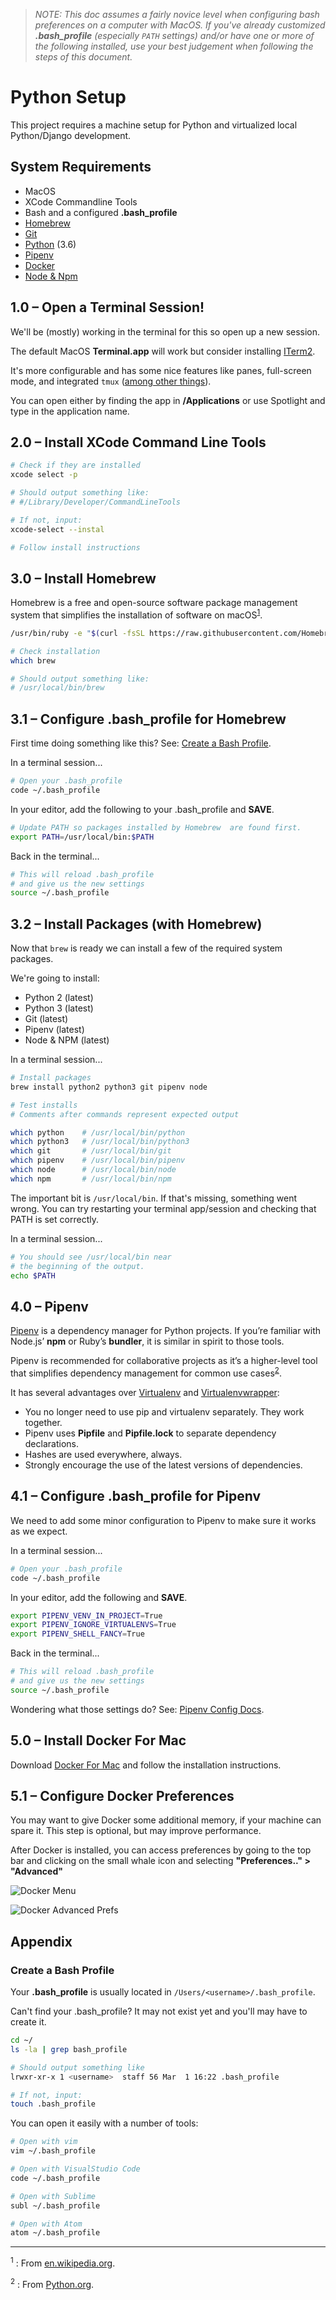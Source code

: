 [Docker for Mac]: https://docs.docker.com/docker-for-mac/install/  "Download Docker for Mac"
[Docker]: https://docs.docker.com/docker-for-mac/install/  "Download Docker for Mac"
[Node & Npm]: https://nodejs.org/en/download/ "Intsall Node"
[Homebrew]: http://brew.sh/ "Homebrew Homepage"
[Virtualenv]: https://virtualenv.pypa.io/en/stable/ "Virtualenv Docs"
[Virtualenvwrapper]: https://virtualenvwrapper.readthedocs.io/ "Virtualenvwrapper Docs"
[Pipenv]: https://docs.pipenv.org/ "Pipenv Docs"
[Git]: https://example.com "Git Homepage"
[Python]: https://example.com "Python Homepage"
[Iterm2]: https://iterm2.com/downloads.html "Iterm2 Downloads"


> _NOTE: This doc assumes a fairly novice level when configuring bash preferences on a computer with MacOS. If you've already customized __.bash_profile__ (especially `PATH` settings) and/or have one or more of the following installed, use your best judgement when following the steps of this document._

# Python Setup

This project requires a machine setup for Python and virtualized local Python/Django development.

## System Requirements

- MacOS
- XCode Commandline Tools
- Bash and a configured __.bash_profile__
- [Homebrew]
- [Git]
- [Python] (3.6)
- [Pipenv]
- [Docker]
- [Node & Npm]

## 1.0 – Open a Terminal Session!

We'll be (mostly) working in the terminal for this so open up a new session.

The default MacOS __Terminal.app__ will work but consider installing [ITerm2].

It's more configurable and has some nice features like panes, full-screen mode, and integrated `tmux` ([among other things](https://iterm2.com/features.html)).

You can open either by finding the app in __/Applications__ or use Spotlight and type in the application name.

## 2.0 – Install XCode Command Line Tools

```bash
# Check if they are installed
xcode select -p

# Should output something like:
# #/Library/Developer/CommandLineTools

# If not, input:
xcode-select --instal

# Follow install instructions
```

## 3.0 – Install Homebrew

Homebrew is a free and open-source software package management system that simplifies the installation of software on macOS<sup>[1](#footnote-1)</sup>.

```bash
/usr/bin/ruby -e "$(curl -fsSL https://raw.githubusercontent.com/Homebrew/install/master/install)"

# Check installation
which brew

# Should output something like:
# /usr/local/bin/brew
```

## 3.1 – Configure .bash_profile for Homebrew

First time doing something like this? See: [Create a Bash Profile](#create-a-bash-profile).

In a terminal session...

```bash
# Open your .bash_profile
code ~/.bash_profile
```

In your editor, add the following to your .bash_profile and __SAVE__.

```bash
# Update PATH so packages installed by Homebrew  are found first.
export PATH=/usr/local/bin:$PATH
```

Back in the terminal...

```bash
# This will reload .bash_profile
# and give us the new settings
source ~/.bash_profile
```

## 3.2 – Install Packages (with Homebrew)

Now that `brew` is ready we can install a few of the required system packages.

We're going to install:

- Python 2 (latest)
- Python 3 (latest)
- Git (latest)
- Pipenv (latest)
- Node & NPM (latest)

In a terminal session...

```bash
# Install packages
brew install python2 python3 git pipenv node

# Test installs
# Comments after commands represent expected output

which python    # /usr/local/bin/python
which python3   # /usr/local/bin/python3
which git       # /usr/local/bin/git
which pipenv    # /usr/local/bin/pipenv
which node      # /usr/local/bin/node
which npm       # /usr/local/bin/npm
```

The important bit is `/usr/local/bin`. If that's missing, something went wrong. You can try restarting your terminal app/session and checking that PATH is set correctly.

In a terminal session...

```bash
# You should see /usr/local/bin near
# the beginning of the output.
echo $PATH

```

## 4.0 – Pipenv

[Pipenv] is a dependency manager for Python projects. If you’re familiar with Node.js’ __npm__ or Ruby’s __bundler__, it is similar in spirit to those tools.

Pipenv is recommended for collaborative projects as it’s a higher-level tool that simplifies dependency management for common use cases<sup>[2](#footnote-2)</sup>.

It has several advantages over [Virtualenv] and [Virtualenvwrapper]:

* You no longer need to use pip and virtualenv separately. They work together.
* Pipenv uses __Pipfile__ and __Pipfile.lock__ to separate dependency declarations.
* Hashes are used everywhere, always.
* Strongly encourage the use of the latest versions of dependencies.

## 4.1 – Configure .bash_profile for Pipenv

We need to add some minor configuration to Pipenv to make sure it works as we expect.

In a terminal session...

```bash
# Open your .bash_profile
code ~/.bash_profile
```

In your editor, add the following and __SAVE__.
```bash
export PIPENV_VENV_IN_PROJECT=True
export PIPENV_IGNORE_VIRTUALENVS=True
export PIPENV_SHELL_FANCY=True
```

Back in the terminal...

```bash
# This will reload .bash_profile
# and give us the new settings
source ~/.bash_profile
```

Wondering what those settings do? See: [Pipenv Config Docs](https://docs.pipenv.org/advanced/#configuration-with-environment-variables).

## 5.0 – Install Docker For Mac

Download [Docker For Mac](https://store.docker.com/editions/community/docker-ce-desktop-mac) and follow the installation instructions.

## 5.1 – Configure Docker Preferences

You may want to give Docker some additional memory, if your machine can spare it. This step is optional, but may improve performance.

After Docker is installed, you can access preferences by going to the top bar and clicking on the small whale icon and selecting __"Preferences.." > "Advanced"__

![Docker Menu](https://i.imgur.com/PwGopdi.png)

![Docker Advanced Prefs](https://i.imgur.com/frYLAyZ.png)


## Appendix

### Create a Bash Profile

Your __.bash_profile__ is usually located in  `/Users/<username>/.bash_profile`.

Can't find your .bash_profile? It may not exist yet and you'll may have to create it.

```bash
cd ~/
ls -la | grep bash_profile

# Should output something like
lrwxr-xr-x 1 <username>  staff 56 Mar  1 16:22 .bash_profile

# If not, input:
touch .bash_profile
```

You can open it easily with a number of tools:

```bash
# Open with vim
vim ~/.bash_profile

# Open with VisualStudio Code
code ~/.bash_profile

# Open with Sublime
subl ~/.bash_profile

# Open with Atom
atom ~/.bash_profile
```

---
<sup id="footnote-1">1</sup> : From [en.wikipedia.org](https://en.wikipedia.org/wiki/Homebrew_(package_management_software)).

<sup id="footnote-2">2</sup> : From [Python.org](https://packaging.python.org/tutorials/managing-dependencies/#managing-dependencies).
